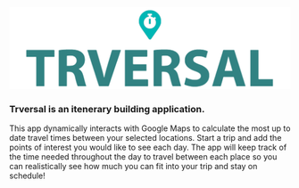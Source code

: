 ![alt text](https://github.com/tabathadelane/trversal/blob/master/logo2.png?raw=true "Simplest Logo")

### Trversal is an itenerary building application.  
This app dynamically interacts with Google Maps to calculate the most up to date travel times between your selected locations. Start a trip and add the points of interest you would like to see each day. The app will keep track of the time needed throughout the day to travel between each place so you can realistically see how much you can fit into your trip and stay on schedule!


